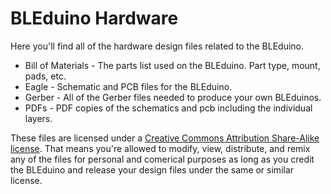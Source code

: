 BLEduino Hardware
=================
Here you'll find all of the hardware design files related to the BLEduino.

* Bill of Materials - The parts list used on the BLEduino.  Part type, mount, pads, etc.
* Eagle - Schematic and PCB files for the BLEduino.
* Gerber - All of the Gerber files needed to produce your own BLEduinos.
* PDFs - PDF copies of the schematics and pcb including the individual layers.

These files are licensed under a [Creative Commons Attribution Share-Alike license](http://creativecommons.org/licenses/by-sa/2.5/).  That means you're allowed to modify, view, distribute, and remix any of the files for personal and comerical purposes as long as you credit the BLEduino and release your design files under the same or similar license.